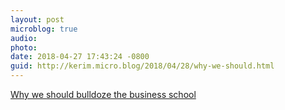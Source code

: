 ```yaml
---
layout: post
microblog: true
audio: 
photo: 
date: 2018-04-27 17:43:24 -0800
guid: http://kerim.micro.blog/2018/04/28/why-we-should.html
---
```

[Why we should bulldoze the business school](https://www.theguardian.com/news/2018/apr/27/bulldoze-the-business-school)
